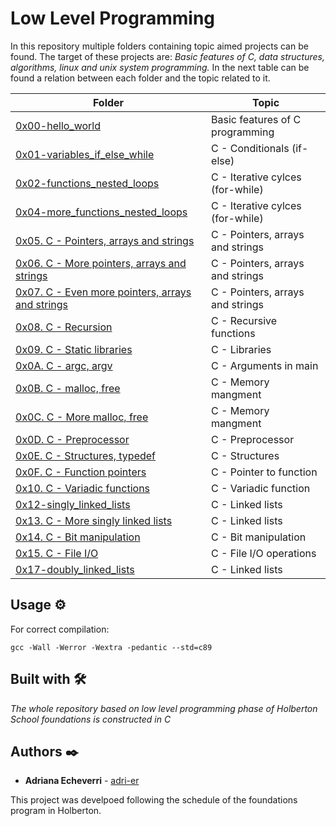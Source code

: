 # Low Level Programming 

In this repository multiple folders containing topic aimed projects can be found. The target of these projects are: _Basic features of C, data structures, algorithms, linux and unix system programming._ In the next table can be found a relation between each folder and the topic related to it. 

| Folder      | Topic |
| ----------- | ----------- |
| [0x00-hello_world](https://github.com/adri-er/holbertonschool-low_level_programming/tree/main/0x00-hello_world)      | Basic features of C programming       |
| [0x01-variables_if_else_while](https://github.com/adri-er/holbertonschool-low_level_programming/tree/main/0x01-variables_if_else_while)   | C - Conditionals (if-else)        |
| [0x02-functions_nested_loops](https://github.com/adri-er/holbertonschool-low_level_programming/tree/main/0x02-functions_nested_loops) | C - Iterative cylces (for-while) |
| [0x04-more_functions_nested_loops](https://github.com/adri-er/holbertonschool-low_level_programming/tree/main/0x04-more_functions_nested_loops) | C - Iterative cylces (for-while) |
| [0x05. C - Pointers, arrays and strings](https://github.com/adri-er/holbertonschool-low_level_programming/tree/main/0x05-pointers_arrays_strings) | C - Pointers, arrays and strings |
| [0x06. C - More pointers, arrays and strings](https://github.com/adri-er/holbertonschool-low_level_programming/tree/main/0x06-pointers_arrays_strings) | C - Pointers, arrays and strings |
| [0x07. C - Even more pointers, arrays and strings](https://github.com/adri-er/holbertonschool-low_level_programming/tree/main/0x07-pointers_arrays_strings) | C - Pointers, arrays and strings |
| [0x08. C - Recursion](https://github.com/adri-er/holbertonschool-low_level_programming/tree/main/0x08-recursion) | C - Recursive functions |
| [ 0x09. C - Static libraries](https://github.com/adri-er/holbertonschool-low_level_programming/tree/main/0x09-static_libraries) | C - Libraries |
| [0x0A. C - argc, argv](https://github.com/adri-er/holbertonschool-low_level_programming/tree/main/0x0A-argc_argv) | C - Arguments in main |
| [0x0B. C - malloc, free](https://github.com/adri-er/holbertonschool-low_level_programming/tree/main/0x0B-malloc_free) | C - Memory mangment |
| [0x0C. C - More malloc, free](https://github.com/adri-er/holbertonschool-low_level_programming/tree/main/0x0C-more_malloc_free) | C - Memory mangment |
| [0x0D. C - Preprocessor](https://github.com/adri-er/holbertonschool-low_level_programming/tree/main/0x0D-preprocessor) | C - Preprocessor |
| [ 0x0E. C - Structures, typedef](https://github.com/adri-er/holbertonschool-low_level_programming/tree/main/0x0E-structures_typedef) | C - Structures |
| [0x0F. C - Function pointers](https://github.com/adri-er/holbertonschool-low_level_programming/tree/main/0x0F-function_pointers) | C - Pointer to function |
| [0x10. C - Variadic functions](https://github.com/adri-er/holbertonschool-low_level_programming/tree/main/0x10-variadic_functions) | C - Variadic function |
| [0x12-singly_linked_lists](https://github.com/adri-er/holbertonschool-low_level_programming/tree/main/0x12-singly_linked_lists) | C - Linked lists |
| [0x13. C - More singly linked lists](https://github.com/adri-er/holbertonschool-low_level_programming/tree/main/0x13-more_singly_linked_lists) | C - Linked lists |
| [0x14. C - Bit manipulation](https://github.com/adri-er/holbertonschool-low_level_programming/tree/main/0x14-bit_manipulation) | C - Bit manipulation |
| [0x15. C - File I/O](https://github.com/adri-er/holbertonschool-low_level_programming/tree/main/0x15-file_io) | C - File I/O operations |
| [0x17-doubly_linked_lists](https://github.com/adri-er/holbertonschool-low_level_programming/tree/main/0x17-doubly_linked_lists) | C - Linked lists |


## Usage ⚙️

For correct compilation:
```
gcc -Wall -Werror -Wextra -pedantic --std=c89
```


## Built with 🛠️

_The whole repository based on low level programming phase of Holberton School foundations is constructed in C_

## Authors ✒️

* **Adriana Echeverri** - [adri-er](https://github.com/adri-er)


This project was develpoed following the schedule of the foundations program in Holberton.
